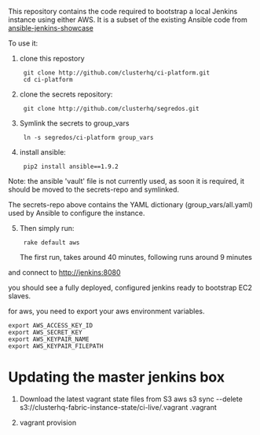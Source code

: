 This repository contains the code required to bootstrap a local Jenkins instance using either AWS.
It is a subset of the existing Ansible code from [ansible-jenkins-showcase](https://github.com/Azulinho/ansible-jenkins-showcase)

To use it:

1. clone this repostory

        git clone http://github.com/clusterhq/ci-platform.git
        cd ci-platform

2. clone the secrets repository:

        git clone http://github.com/clusterhq/segredos.git

3. Symlink the secrets to group_vars

        ln -s segredos/ci-platform group_vars

4. install ansible:

        pip2 install ansible==1.9.2


Note: the ansible 'vault' file is not currently used, as soon it is required, it should be moved to the secrets-repo and symlinked.

The secrets-repo above contains the YAML dictionary (group_vars/all.yaml) used by Ansible to configure the instance.

5. Then simply run:

        rake default aws

    The first run, takes around 40 minutes, following runs around 9 minutes

and connect to [http://jenkins:8080](http://jenkins:8080)

you should see a fully deployed, configured jenkins ready to bootstrap EC2 slaves.

for aws, you need to export your aws environment variables.

    export AWS_ACCESS_KEY_ID
    export AWS_SECRET_KEY
    export AWS_KEYPAIR_NAME
    export AWS_KEYPAIR_FILEPATH


Updating the master jenkins box
================================

1. Download the latest vagrant state files from S3
    aws s3 sync --delete s3://clusterhq-fabric-instance-state/ci-live/.vagrant .vagrant

2. vagrant provision
